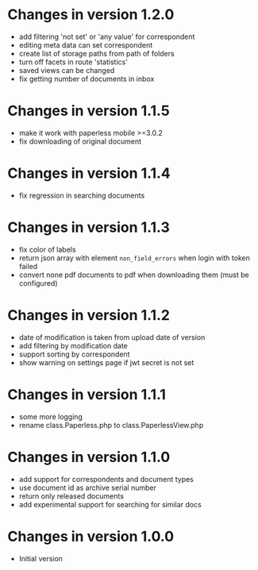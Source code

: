 Changes in version 1.2.0
==========================

- add filtering 'not set' or 'any value' for correspondent
- editing meta data can set correspondent
- create list of storage paths from path of folders
- turn off facets in route 'statistics'
- saved views can be changed
- fix getting number of documents in inbox

Changes in version 1.1.5
==========================

- make it work with paperless mobile >=3.0.2
- fix downloading of original document

Changes in version 1.1.4
==========================

- fix regression in searching documents

Changes in version 1.1.3
==========================

- fix color of labels
- return json array with element `non_field_errors` when login with
  token failed
- convert none pdf documents to pdf when downloading them (must be
  configured)

Changes in version 1.1.2
==========================

- date of modification is taken from upload date of version
- add filtering by modification date
- support sorting by correspondent
- show warning on settings page if jwt secret is not set

Changes in version 1.1.1
==========================

- some more logging
- rename class.Paperless.php to class.PaperlessView.php

Changes in version 1.1.0
==========================

- add support for correspondents and document types
- use document id as archive serial number
- return only released documents
- add experimental support for searching for similar docs

Changes in version 1.0.0
==========================

- Initial version
